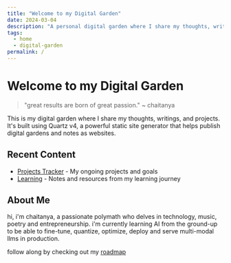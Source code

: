 ```yaml
---
title: "Welcome to my Digital Garden"
date: 2024-03-04
description: "A personal digital garden where I share my thoughts, writings, and projects"
tags:
  - home
  - digital-garden
permalink: /
---
```


# Welcome to my Digital Garden

> "great results are born of great passion." ~ chaitanya

This is my digital garden where I share my thoughts, writings, and projects. It's built using Quartz v4, a powerful static site generator that helps publish digital gardens and notes as websites.

## Recent Content

- [Projects Tracker](/tracker) - My ongoing projects and goals
- [Learning](/learning) - Notes and resources from my learning journey

## About Me

hi, i'm chaitanya, a passionate polymath who delves in technology, music, poetry and entrepreneurship. i'm currently learning AI from the ground-up to be able to fine-tune, quantize, optimize, deploy and serve multi-modal llms in production.

follow along by checking out my [roadmap](/learning/ai/roadmap)
